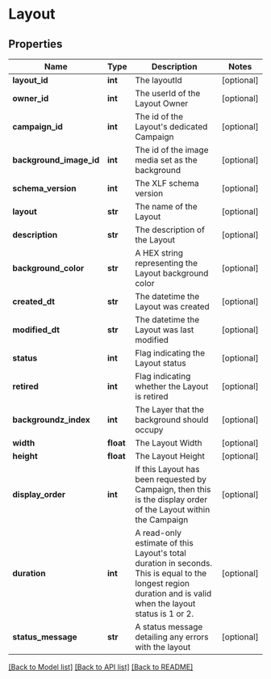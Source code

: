 # Layout

## Properties
Name | Type | Description | Notes
------------ | ------------- | ------------- | -------------
**layout_id** | **int** | The layoutId | [optional] 
**owner_id** | **int** | The userId of the Layout Owner | [optional] 
**campaign_id** | **int** | The id of the Layout&#39;s dedicated Campaign | [optional] 
**background_image_id** | **int** | The id of the image media set as the background | [optional] 
**schema_version** | **int** | The XLF schema version | [optional] 
**layout** | **str** | The name of the Layout | [optional] 
**description** | **str** | The description of the Layout | [optional] 
**background_color** | **str** | A HEX string representing the Layout background color | [optional] 
**created_dt** | **str** | The datetime the Layout was created | [optional] 
**modified_dt** | **str** | The datetime the Layout was last modified | [optional] 
**status** | **int** | Flag indicating the Layout status | [optional] 
**retired** | **int** | Flag indicating whether the Layout is retired | [optional] 
**backgroundz_index** | **int** | The Layer that the background should occupy | [optional] 
**width** | **float** | The Layout Width | [optional] 
**height** | **float** | The Layout Height | [optional] 
**display_order** | **int** | If this Layout has been requested by Campaign, then this is the display order of the Layout within the Campaign | [optional] 
**duration** | **int** | A read-only estimate of this Layout&#39;s total duration in seconds. This is equal to the longest region duration and is valid when the layout status is 1 or 2. | [optional] 
**status_message** | **str** | A status message detailing any errors with the layout | [optional] 

[[Back to Model list]](../README.md#documentation-for-models) [[Back to API list]](../README.md#documentation-for-api-endpoints) [[Back to README]](../README.md)


